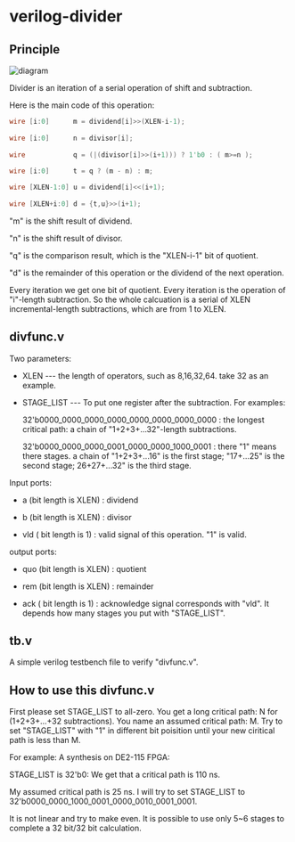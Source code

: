 # verilog-divider


## Principle ##

![diagram](https://github.com/risclite/verilog-divider/blob/master/diagram.PNG)

Divider is an iteration of a serial operation of shift and subtraction. 

Here is the main code of this operation:

```verilog
wire [i:0]      m = dividend[i]>>(XLEN-i-1);
             
wire [i:0]      n = divisor[i];
    
wire            q = (|(divisor[i]>>(i+1))) ? 1'b0 : ( m>=n );
     
wire [i:0]      t = q ? (m - n) : m;

wire [XLEN-1:0] u = dividend[i]<<(i+1);
			    
wire [XLEN+i:0] d = {t,u}>>(i+1);
```

"m" is the shift result of dividend.

"n" is the shift result of divisor.

"q" is the comparison result, which is the "XLEN-i-1" bit of quotient.

"d" is the remainder of this operation or the dividend of the next operation.

Every iteration we get one bit of quotient. Every iteration is the operation of "i"-length subtraction. So the whole calcuation is a serial of XLEN incremental-length subtractions,  which are from 1 to XLEN.

## divfunc.v ##

Two parameters:
* XLEN --- the length of operators, such as 8,16,32,64. take 32 as an example.

* STAGE_LIST --- To put one register after the subtraction. For examples:
     
     32'b0000_0000_0000_0000_0000_0000_0000_0000 : the longest critical path: a chain of "1+2+3+...32"-length subtractions.
     
     32'b0000_0000_0000_0001_0000_0000_1000_0001 : there "1" means there stages. a chain of "1+2+3+...16" is the first stage; "17+...25" is the second stage; 26+27+...32" is the third stage.
     
 
 Input ports:
 
 * a (bit length is XLEN) : dividend
 
 * b (bit length is XLEN) : divisor
 
 * vld ( bit length is 1) : valid signal of this operation. "1" is valid.
 
 
 output ports:
 
 * quo (bit length is XLEN) : quotient
 
 * rem (bit length is XLEN) : remainder
 
 * ack ( bit length is 1) : acknowledge signal corresponds with "vld". It depends how many stages you put with "STAGE_LIST".
 
 
## tb.v ##

A simple verilog testbench file to verify "divfunc.v".

## How to use this divfunc.v ##

First please set STAGE_LIST to all-zero. You get a long critical path: N for (1+2+3+...+32 subtractions). You name an assumed critical path: M. Try to set "STAGE_LIST" with "1" in different bit poisition until your new ciritical path is less than M.

For example: A synthesis on DE2-115 FPGA:

   STAGE_LIST is 32'b0: We get that a critical path is 110 ns.
   
   My assumed critical path is 25 ns. I will try to set STAGE_LIST to 32'b0000_0000_1000_0001_0000_0010_0001_0001.
   
   It is not linear and try to make even. It is possible to use only 5~6 stages to complete a 32 bit/32 bit calculation.
     
